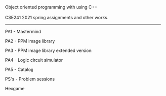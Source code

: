 Object oriented programming with using C++ <br><br>
CSE241 2021 spring assignments and other works.
<hr>

PA1 - Mastermind

PA2 - PPM image library

PA3 - PPM image library extended version

PA4 - Logic circuit simulator

PA5 - Catalog

PS's - Problem sessions

Hexgame
